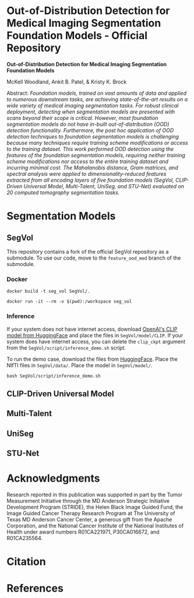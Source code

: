 # Out-of-Distribution Detection for Medical Imaging Segmentation Foundation Models - Official Repository

**Out-of-Distribution Detection for Medical Imaging Segmentation Foundation Models**

McKell Woodland, Ankit B. Patel, & Kristy K. Brock

Abstract: *Foundation models, trained on vast amounts of data and applied to numerous downstream tasks, are achieving state-of-the-art results on a wide variety of medical imaging segmentation tasks. For robust clinical deployment, detecting when segmentation models are presented with scans beyond their scope is critical. However, most foundation segmentation models do not have in-built out-of-distribution (OOD) detection functionality. Furthermore, the post hoc application of OOD detection techniques to foundation segmentation models is challenging because many techniques require training scheme modifications or access to the training dataset. This work performed OOD detection using the features of the foundation segmentation models, requiring neither training scheme modifications nor access to the entire training dataset and incurring minimal cost. The Mahalanobis distance, Gram matrices, and spectral analysis were applied to dimensionality-reduced features extracted from all encoding layers of five foundation models (SegVol, CLIP-Driven Universal Model, Multi-Talent, UniSeg, and STU-Net) evaluated on 20 computed tomography segmentation tasks.*

<!--# Docker

```
docker build -t feature_ood_med .
```

# Data

Download the data from the [Medical Segmentation Decathlon](http://medicaldecathlon.com/)<sup>1</sup>. Put all the tar files in one folder.

Unzip the tar files.
```
docker run -it --rm -v "$PWD":/workspace feature_ood_med python utils/preprocess_msd.py --in_dir {IN_DIR} --out_dir {OUT_DIR}
```

```
usage: preprocess_msd.py [-h] --in_dir IN_DIR --out_dir OUT_DIR

Required Arguments:
  --in_dir IN_DIR    Path to the directory with tar files.
  --out_dir OUT_DIR  Path to the directory to put unzipped files into.
```
-->
# Segmentation Models

## SegVol

This repository contains a fork of the official SegVol repository as a submodule. To use our code, move to the `feature_ood_med` branch of the submodule.

### Docker
```
docker build -t seg_vol SegVol/.
```
```
docker run -it --rm -v $(pwd):/workspace seg_vol
```

### Inference

If your system does not have internet access, download [OpenAI's CLIP model from HuggingFace](https://huggingface.co/openai/clip-vit-base-patch32) and place the files in `SegVol/model/CLIP`. If your system does have internet access, you can delete the `clip_ckpt` argument from the `SegVol/script/inference_demo.sh` script.

To run the demo case, download the files from [HuggingFace](https://huggingface.co/BAAI/SegVol). Place the NIfTI files in `SegVol/data/`. Place the model in `SegVol/model/`.
```
bash SegVol/script/inference_demo.sh
```

## CLIP-Driven Universal Model

## Multi-Talent

## UniSeg

## STU-Net

# Acknowledgments

Research reported in this publication was supported in part by the Tumor Measurement Initiative through the MD Anderson Strategic Initiative Development Program (STRIDE), the Helen Black Image Guided Fund, the Image Guided Cancer Therapy Research Program at The University of Texas MD Anderson Cancer Center, a generous gift from the Apache Corporation, and the National Cancer Institute of the National Institutes of Health under award numbers R01CA221971, P30CA016672, and R01CA235564.

# Citation

# References

<!--1. A. L. Simpson *et al.* A large annotated medical image dataset for the development and evaluation of segmentation algorithms. 2019, arXiv:1902.09063.-->
